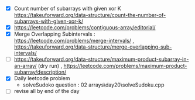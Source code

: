 - [x] Count number of subarrays with given xor K https://takeuforward.org/data-structure/count-the-number-of-subarrays-with-given-xor-k/
- [x] https://leetcode.com/problems/contiguous-array/editorial/
- [x] Merge Overlapping Subintervals : https://leetcode.com/problems/merge-intervals/ , https://takeuforward.org/data-structure/merge-overlapping-sub-intervals/
- [ ] https://takeuforward.org/data-structure/maximum-product-subarray-in-an-array/ (dry run) , https://leetcode.com/problems/maximum-product-subarray/description/
- [x] Daily leetcode problem 
    - solveSudoko question : 02 arrays\day20\solveSudoku.cpp
- [ ] revise all by end of the day